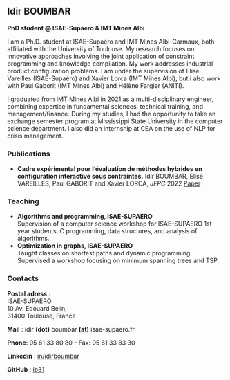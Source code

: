 ## Idir BOUMBAR

**PhD student @ ISAE-Supaéro & IMT Mines Albi**

I am a Ph.D. student at ISAE-Supaéro and IMT Mines Albi-Carmaux, both affiliated with the University of Toulouse. My research focuses on innovative approaches involving the joint application of constraint programming and knowledge compilation. My work addresses industrial product configuration problems. I am under the supervision of Elise Vareilles (ISAE-Supaéro) and Xavier Lorca (IMT Mines Albi), but i also work with Paul Gaborit (IMT Mines Albi) and Hélène Fargier (ANITI).

I graduated from IMT Mines Albi in 2021 as a multi-disciplinary engineer, combining expertise in fundamental sciences, technical training, and management/finance. During my studies, I had the opportunity to take an exchange semester program at Mississippi State University in the computer science department. I also did an internship at CEA on the use of NLP for crisis management.

### Publications

- **Cadre expérimental pour l’évaluation de méthodes hybrides en
configuration interactive sous contraintes.**
Idir BOUMBAR, Elise VAREILLES, Paul GABORIT and Xavier LORCA, *JFPC* 2022 [Paper](https://ci.mines-stetienne.fr/pfia2022/conferences/jfpc/actes.pdf)


### Teaching

- **Algorithms and programming, ISAE-SUPAERO**  
Supervision of a computer science workshop for ISAE-SUPAERO 1st year students. C programming, data structures, and analysis of algorithms.
- **Optimization in graphs, ISAE-SUPAERO**  
Taught classes on shortest paths and dynamic programming. Supervised a workshop focusing on minimum spanning trees and TSP.

### Contacts

**Postal adress** :  
ISAE-SUPAERO  
10 Av. Edouard Belin,  
31400 Toulouse, France

**Mail** : idir **(dot)** boumbar **(at)** isae-supaero.fr

**Phone**: 05 61 33 80 80 - Fax: 05 61 33 83 30

**Linkedin** : [in/idirboumbar](https://www.linkedin.com/in/idirboumbar/)

**GitHub** : [ib31](https://github.com/ib31)

